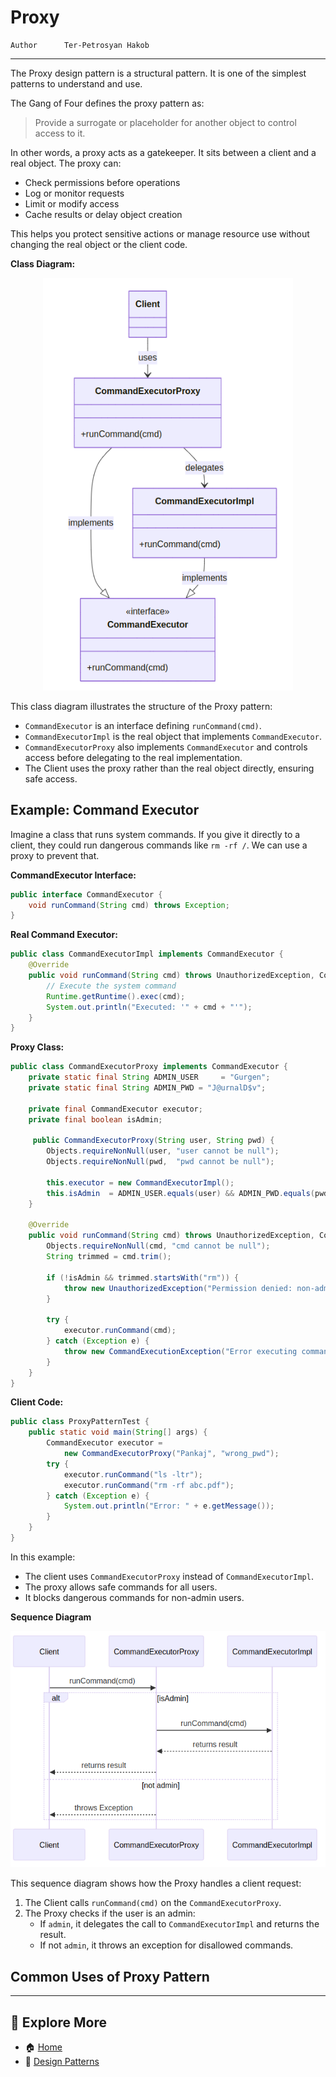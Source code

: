 # Proxy
```info
Author      Ter-Petrosyan Hakob
```

---

The Proxy design pattern is a structural pattern. It is one of the simplest patterns to understand and use.

The Gang of Four defines the proxy pattern as:

> Provide a surrogate or placeholder for another object to control access to it.

In other words, a proxy acts as a gatekeeper. It sits between a client and a real object. The proxy can:

- Check permissions before operations
- Log or monitor requests
- Limit or modify access
- Cache results or delay object creation

This helps you protect sensitive actions or manage resource use without changing the real object or the client code.

**Class Diagram:**
<p align="center">
    <img src="./assets/img6.png" alt="img6" width="400"/>
</p>


This class diagram illustrates the structure of the Proxy pattern:

- `CommandExecutor` is an interface defining `runCommand(cmd)`.
- `CommandExecutorImpl` is the real object that implements `CommandExecutor`.
- `CommandExecutorProxy` also implements `CommandExecutor` and controls access before delegating to the real implementation.
- The Client uses the proxy rather than the real object directly, ensuring safe access.

## Example: Command Executor

Imagine a class that runs system commands. If you give it directly to a client, they could run dangerous commands like `rm -rf /`. 
We can use a proxy to prevent that.

**CommandExecutor Interface:**
```java
public interface CommandExecutor {
    void runCommand(String cmd) throws Exception;
}
```

**Real Command Executor:**
```java
public class CommandExecutorImpl implements CommandExecutor {
    @Override
    public void runCommand(String cmd) throws UnauthorizedException, CommandExecutionException {
        // Execute the system command
        Runtime.getRuntime().exec(cmd);
        System.out.println("Executed: '" + cmd + "'");
    }
}
```

**Proxy Class:**
```java
public class CommandExecutorProxy implements CommandExecutor {
    private static final String ADMIN_USER     = "Gurgen";
    private static final String ADMIN_PWD = "J@urnalD$v";

    private final CommandExecutor executor;
    private final boolean isAdmin;

     public CommandExecutorProxy(String user, String pwd) {
        Objects.requireNonNull(user, "user cannot be null");
        Objects.requireNonNull(pwd,  "pwd cannot be null");

        this.executor = new CommandExecutorImpl();
        this.isAdmin  = ADMIN_USER.equals(user) && ADMIN_PWD.equals(pwd);
    }

    @Override
    public void runCommand(String cmd) throws UnauthorizedException, CommandExecutionException {
        Objects.requireNonNull(cmd, "cmd cannot be null");
        String trimmed = cmd.trim();

        if (!isAdmin && trimmed.startsWith("rm")) {
            throw new UnauthorizedException("Permission denied: non‑admin users cannot execute 'rm' commands.");
        }

        try {
            executor.runCommand(cmd);
        } catch (Exception e) {
            throw new CommandExecutionException("Error executing command: " + trimmed, e);
        }
    }
}
```

**Client Code:**
```java
public class ProxyPatternTest {
    public static void main(String[] args) {
        CommandExecutor executor =
            new CommandExecutorProxy("Pankaj", "wrong_pwd");
        try {
            executor.runCommand("ls -ltr");
            executor.runCommand("rm -rf abc.pdf");
        } catch (Exception e) {
            System.out.println("Error: " + e.getMessage());
        }
    }
}
```

In this example:
- The client uses `CommandExecutorProxy` instead of `CommandExecutorImpl`.
- The proxy allows safe commands for all users.
- It blocks dangerous commands for non-admin users.

**Sequence Diagram**

<p align="center">
    <img src="./assets/img7.png" alt="img7" width="700"/>
</p>

This sequence diagram shows how the Proxy handles a client request:

1) The Client calls `runCommand(cmd)` on the `CommandExecutorProxy`.
2) The Proxy checks if the user is an admin:
    - If `admin`, it delegates the call to `CommandExecutorImpl` and returns the result.
    - If not `admin`, it throws an exception for disallowed commands.


## Common Uses of Proxy Pattern

---

## 📌 Explore More

- 🏠 [Home](./../../README.md)
- 🎨 [ Design Patterns](./../tutorials.md)